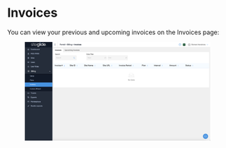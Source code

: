 # Invoices

You can view your previous and upcoming invoices on the Invoices page:

<figure><img src="../../.gitbook/assets/Siteglide-Billing-Invoices.png" alt=""><figcaption></figcaption></figure>
